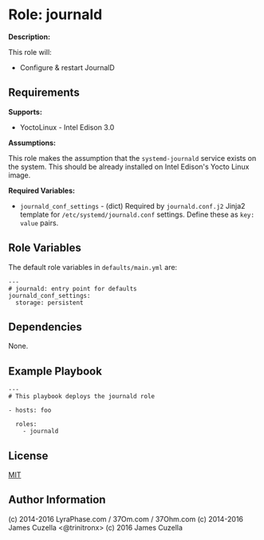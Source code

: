 Role: journald
====
**Description:**

This role will:

- Configure & restart JournalD

Requirements
------------

**Supports:**

  - YoctoLinux - Intel Edison 3.0

**Assumptions:**

This role makes the assumption that the `systemd-journald` service exists on the system. This should be already installed on Intel Edison's Yocto Linux image.

**Required Variables:**

  - `journald_conf_settings` - (dict) Required by `journald.conf.j2` Jinja2 template for `/etc/systemd/journald.conf` settings.  Define these as `key: value` pairs.

Role Variables
--------------

The default role variables in `defaults/main.yml` are:

    ---
    # journald: entry point for defaults
    journald_conf_settings:
      storage: persistent


Dependencies
------------

None.

Example Playbook
----------------

    ---
    # This playbook deploys the journald role

    - hosts: foo

      roles:
        - journald

License
-------

[MIT][1]

Author Information
------------------

(c) 2014-2016 LyraPhase.com / 37Om.com / 37Ohm.com
(c) 2014-2016 James Cuzella <@trinitronx>
(c) 2016 James Cuzella

[1]: http://choosealicense.com/licenses/mit/
